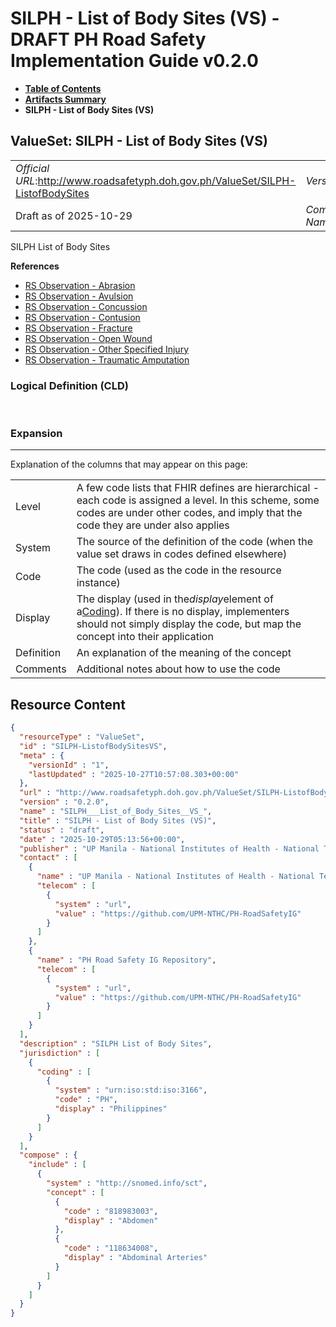 # SILPH - List of Body Sites (VS) - DRAFT PH Road Safety Implementation Guide v0.2.0

* [**Table of Contents**](toc.md)
* [**Artifacts Summary**](artifacts.md)
* **SILPH - List of Body Sites (VS)**

## ValueSet: SILPH - List of Body Sites (VS) 

| | |
| :--- | :--- |
| *Official URL*:http://www.roadsafetyph.doh.gov.ph/ValueSet/SILPH-ListofBodySites | *Version*:0.2.0 |
| Draft as of 2025-10-29 | *Computable Name*:SILPH___List_of_Body_Sites__VS_ |

 
SILPH List of Body Sites 

 **References** 

* [RS Observation - Abrasion](StructureDefinition-rs-observation-abrasion.md)
* [RS Observation - Avulsion](StructureDefinition-rs-observation-avulsion.md)
* [RS Observation - Concussion](StructureDefinition-rs-observation-concussion.md)
* [RS Observation - Contusion](StructureDefinition-rs-observation-contusion.md)
* [RS Observation - Fracture](StructureDefinition-rs-observation-fracture.md)
* [RS Observation - Open Wound](StructureDefinition-rs-observation-open-wound.md)
* [RS Observation - Other Specified Injury](StructureDefinition-rs-observation-other-injury.md)
* [RS Observation - Traumatic Amputation](StructureDefinition-rs-observation-traumatic-amputation.md)

### Logical Definition (CLD)

 

### Expansion

-------

 Explanation of the columns that may appear on this page: 

| | |
| :--- | :--- |
| Level | A few code lists that FHIR defines are hierarchical - each code is assigned a level. In this scheme, some codes are under other codes, and imply that the code they are under also applies |
| System | The source of the definition of the code (when the value set draws in codes defined elsewhere) |
| Code | The code (used as the code in the resource instance) |
| Display | The display (used in the*display*element of a[Coding](http://hl7.org/fhir/R4/datatypes.html#Coding)). If there is no display, implementers should not simply display the code, but map the concept into their application |
| Definition | An explanation of the meaning of the concept |
| Comments | Additional notes about how to use the code |



## Resource Content

```json
{
  "resourceType" : "ValueSet",
  "id" : "SILPH-ListofBodySitesVS",
  "meta" : {
    "versionId" : "1",
    "lastUpdated" : "2025-10-27T10:57:08.303+00:00"
  },
  "url" : "http://www.roadsafetyph.doh.gov.ph/ValueSet/SILPH-ListofBodySites",
  "version" : "0.2.0",
  "name" : "SILPH___List_of_Body_Sites__VS_",
  "title" : "SILPH - List of Body Sites (VS)",
  "status" : "draft",
  "date" : "2025-10-29T05:13:56+00:00",
  "publisher" : "UP Manila - National Institutes of Health - National Telehealth Center",
  "contact" : [
    {
      "name" : "UP Manila - National Institutes of Health - National Telehealth Center",
      "telecom" : [
        {
          "system" : "url",
          "value" : "https://github.com/UPM-NTHC/PH-RoadSafetyIG"
        }
      ]
    },
    {
      "name" : "PH Road Safety IG Repository",
      "telecom" : [
        {
          "system" : "url",
          "value" : "https://github.com/UPM-NTHC/PH-RoadSafetyIG"
        }
      ]
    }
  ],
  "description" : "SILPH List of Body Sites",
  "jurisdiction" : [
    {
      "coding" : [
        {
          "system" : "urn:iso:std:iso:3166",
          "code" : "PH",
          "display" : "Philippines"
        }
      ]
    }
  ],
  "compose" : {
    "include" : [
      {
        "system" : "http://snomed.info/sct",
        "concept" : [
          {
            "code" : "818983003",
            "display" : "Abdomen"
          },
          {
            "code" : "118634008",
            "display" : "Abdominal Arteries"
          }
        ]
      }
    ]
  }
}

```
